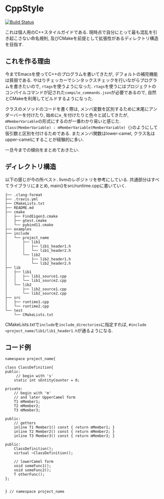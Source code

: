 # CppStyle

[![Build Status](https://travis-ci.org/soblin/CppStyle.svg?branch=master)](https://travis-ci.org/soblin/CppStyle)

これは個人用のC++スタイルガイドである. 現時点で自分にとって最も混乱を引き起こさない命名規則, 及びCMakeを前提として拡張性があるディレクトリ構造を目指す.

## これを作る理由

今までEmacsを使ってC++のプログラムを書いてきたが, デフォルトの補完機能は貧弱である. やはりチェッカーでシンタックスチェックを行いながらプログラムを書きたいので, `rtags`を使うようになった. `rtags`を使うにはプロジェクトのコンパイルコマンドが記された`compile_commands.json`が必要であるので, 自然とCMakeを利用してビルドするようになった.

クラスのメソッドのコードを書く際は, メンバ変数を区別するために末尾にアンダーバーを付けたり, 始めに`m_`を付けたりと色々と試してきたが, `mMemberVariable`の形式にするのが一番わかり易いと感じた. `Class(MemberVariable) : mMemberVariable(MemberVariable) {}`のようにして仮引数と区別を付けるためである. またメンバ関数はlower-camel, クラス名はupper-camelにすることが経験的に多い. 

一旦今までの傾向をまとめておきたい.

## ディレクトリ構造

以下の感じが今の所ベスト. llvmのレポジトリを参考にしている. 共通部分はすべてライブラリにまとめ, main()をsrc/runtime.cppに書いていく.

```
├── .clang-format
├── .travis.yml
├── CMakeLists.txt
├── README.md
├── cmake
│   ├── FindEigen3.cmake
│   ├── gtest.cmake
│   └── pybind11.cmake
├── examples
├── include
│   └── project_name
│       ├── lib1
│       │   ├── lib1_header1.h
│       │   └── lib1_header2.h
│       └── lib2
│           ├── lib2_header1.h
│           └── lib2_header2.h
├── lib
│   ├── lib1
│   │   ├── lib1_source1.cpp
│   │   └── lib1_source2.cpp
│   └── lib2
│       ├── lib2_source1.cpp
│       └── lib2_source2.cpp
├── src
│   ├── runtime1.cpp
│   └── runtime2.cpp
└── test
    └── CMakeLists.txt

```

CMakeLists.txtで`include`を`include_directories`に指定すれば, `#include <project_name/lib1/lib1_header1.h`が通るようになる.

## コード例

```
namespace project_name{

class ClassDefinition{
public:
     // begin with 's'
    static int sEntityCounter = 0;
    
private:
    // begin with 'm'
    // and later UpperCamel form
    T1 mMember1;
    T2 mMember2;
    T3 mMember3;
    
public:
    // getters
    inline T1 Member1() const { return mMember1; }
    inline T2 Member2() const { return mMember2; }
    inline T3 Member3() const { return mMember3; }

public:
    ClassDefinition();
    virtual ~ClassDefinition();
    
    // lowerCamel form
    void someFunc1();
    void someFunc2();
    T otherFunc();
};


} // namespace project_name
```
